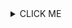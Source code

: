 <details><summary>CLICK ME</summary>
 <p>
# hahaha
``` >hahaha
>>hahahaha
>>>hahahhahaha
## hahahaha
<a>hahahahah</a>
* hahahah
``` * * hahahahaha
</p>
</details>
